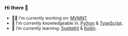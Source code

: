 ### Hi there 👋

- :construction_worker_man: I'm currently working on: [MVMNT](https://mvmnt.io/)
- :book: I'm currently knowledgeable in: [Python](https://www.python.org/) & [TypeScript](https://www.typescriptlang.org/).
- 🌱 I’m currently learning: [SvelteKit](https://kit.svelte.dev/) & [Kotlin](https://www.rust-lang.org/).
